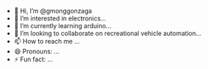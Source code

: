 - 👋 Hi, I’m @gmonggonzaga
- 👀 I’m interested in electronics...
- 🌱 I’m currently learning arduino...
- 💞️ I’m looking to collaborate on recreational vehicle automation...
- 📫 How to reach me ...
- 😄 Pronouns: ...
- ⚡ Fun fact: ...

<!---
gmonggonzaga/gmonggonzaga is a ✨ special ✨ repository because its `README.md` (this file) appears on your GitHub profile.
You can click the Preview link to take a look at your changes.
--->
